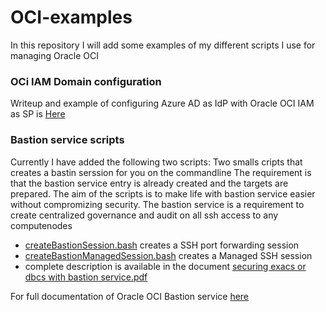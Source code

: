 # OCI-examples

In this repository I will add some examples of my different scripts I use for managing Oracle OCI
### OCi IAM Domain configuration
Writeup and example of configuring Azure AD as IdP with Oracle OCI IAM as SP is [Here](https://github.com/bios62/OCI-examples/blob/main/azureAD_federation_v1_domain.pdf)


### Bastion service scripts
Currently I have added the following two scripts:
Two smalls cripts that creates a bastin serssion for you on the commandline
The requirement is that the bastion service entry is already created and the targets are prepared.
The aim of the scripts is to make life with bastion service easier without compromizing security.
The bastion service is a requirement to create centralized governance and audit on all ssh access to any computenodes

- [createBastionSession.bash](https://github.com/bios62/OCI-examples/blob/main/createBastionSession.bash) creates a SSH port forwarding session
- [createBastionManagedSession.bash](https://github.com/bios62/OCI-examples/blob/main/createBastionManagedSession.bash) creates a Managed SSH session
- complete description is available in the document [securing exacs or dbcs with bastion service.pdf](https://github.com/bios62/OCI-examples/blob/main/securing%20exacs%20or%20dbcs%20with%20bastion%20service.pdf)


For full documentation of Oracle OCI Bastion service [here](https://docs.oracle.com/en-us/iaas/Content/Bastion/home.htm)


